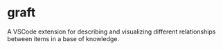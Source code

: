 # graft
A VSCode extension for describing and visualizing different relationships between items in a base of knowledge.
